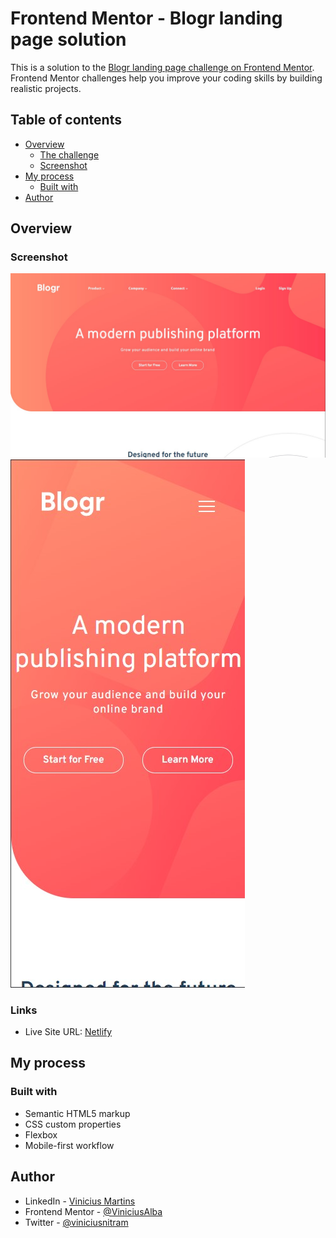 # Frontend Mentor - Blogr landing page solution

This is a solution to the [Blogr landing page challenge on Frontend Mentor](https://www.frontendmentor.io/challenges/blogr-landing-page-EX2RLAApP). Frontend Mentor challenges help you improve your coding skills by building realistic projects. 

## Table of contents

- [Overview](#overview)
  - [The challenge](#the-challenge)
  - [Screenshot](#screenshot)
- [My process](#my-process)
  - [Built with](#built-with)
- [Author](#author)

## Overview

### Screenshot

![Desktop](/images/Desktop-Print-Blogr.jpg)
![Desktop](/images/Mobile-Print-Blogr.jpg)

### Links

- Live Site URL: [Netlify](https://blogr-landing-page-viniciusmartins.netlify.app/)

## My process

### Built with

- Semantic HTML5 markup
- CSS custom properties
- Flexbox
- Mobile-first workflow

## Author

- LinkedIn - [Vinicius Martins](https://www.linkedin.com/in/viniciussmartins/)
- Frontend Mentor - [@ViniciusAlba](https://www.frontendmentor.io/profile/ViniciusAlba)
- Twitter - [@viniciusnitram](https://www.twitter.com/viniciusnitram)